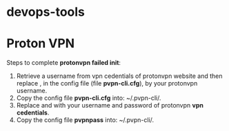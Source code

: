 # devops-tools
# Proton VPN
Steps to complete **protonvpn failed init**:
1. Retrieve a username from vpn cedentials of protonvpn website  and then replace **<username>**, in the config file (file **pvpn-cli.cfg**), by your protonvpn username.
2. Copy the config file **pvpn-cli.cfg** into: ~/.pvpn-cli/. 
3. Replace **<username>** and **<password>** with your username and password of protonvpn **vpn cedentials**.
4. Copy the config file **pvpnpass** into: ~/.pvpn-cli/.

